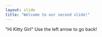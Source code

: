 ```yaml
---
layout: slide
title: "Welcome to our second slide!"
---
```

"Hi Kitty Girl"
Use the left arrow to go back!

